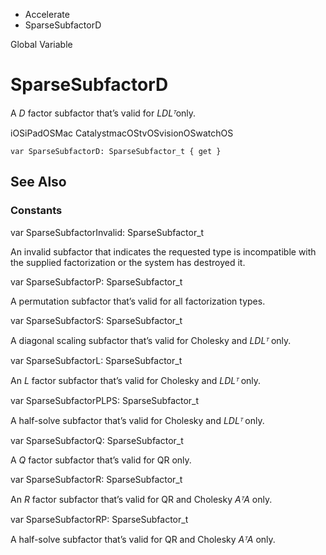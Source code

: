 

- Accelerate
-  SparseSubfactorD 

Global Variable

# SparseSubfactorD

A *D* factor subfactor that’s valid for *LDLᵀ*only.

iOSiPadOSMac CatalystmacOStvOSvisionOSwatchOS

``` source
var SparseSubfactorD: SparseSubfactor_t { get }
```

## See Also

### Constants

var SparseSubfactorInvalid: SparseSubfactor_t

An invalid subfactor that indicates the requested type is incompatible with the supplied factorization or the system has destroyed it.

var SparseSubfactorP: SparseSubfactor_t

A permutation subfactor that’s valid for all factorization types.

var SparseSubfactorS: SparseSubfactor_t

A diagonal scaling subfactor that’s valid for Cholesky and *LDLᵀ* only.

var SparseSubfactorL: SparseSubfactor_t

An *L* factor subfactor that’s valid for Cholesky and *LDLᵀ* only.

var SparseSubfactorPLPS: SparseSubfactor_t

A half-solve subfactor that’s valid for Cholesky and *LDLᵀ* only.

var SparseSubfactorQ: SparseSubfactor_t

A *Q* factor subfactor that’s valid for QR only.

var SparseSubfactorR: SparseSubfactor_t

An *R* factor subfactor that’s valid for QR and Cholesky *AᵀA* only.

var SparseSubfactorRP: SparseSubfactor_t

A half-solve subfactor that’s valid for QR and Cholesky *AᵀA* only.

